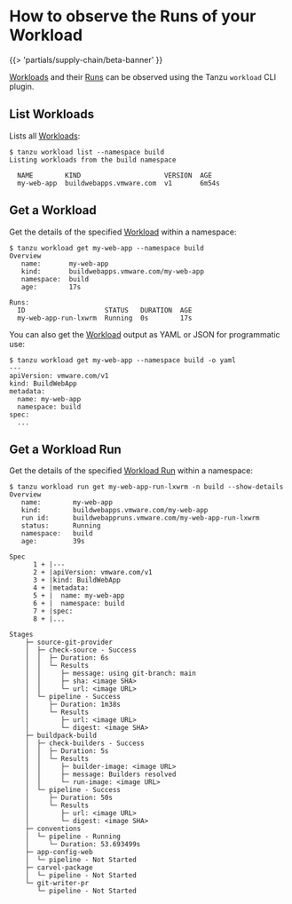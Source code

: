 # How to observe the Runs of your Workload

{{> 'partials/supply-chain/beta-banner' }} 

[Workloads] and their [Runs] can be observed using the Tanzu `workload` CLI plugin.

## List Workloads

Lists all [Workloads]:

```console
$ tanzu workload list --namespace build
Listing workloads from the build namespace

  NAME        KIND                     VERSION  AGE
  my-web-app  buildwebapps.vmware.com  v1       6m54s
```

## Get a Workload

Get the details of the specified [Workload] within a namespace:

```console
$ tanzu workload get my-web-app --namespace build
Overview
   name:       my-web-app
   kind:       buildwebapps.vmware.com/my-web-app
   namespace:  build
   age:        17s

Runs:
  ID                    STATUS   DURATION  AGE
  my-web-app-run-lxwrm  Running  0s        17s
```

You can also get the [Workload] output as YAML or JSON for programmatic use:

```console
$ tanzu workload get my-web-app --namespace build -o yaml
---
apiVersion: vmware.com/v1
kind: BuildWebApp
metadata:
  name: my-web-app
  namespace: build
spec:
  ...
```

## Get a Workload Run

Get the details of the specified [Workload Run] within a namespace:

```console
$ tanzu workload run get my-web-app-run-lxwrm -n build --show-details
Overview
   name:        my-web-app
   kind:        buildwebapps.vmware.com/my-web-app
   run id:      buildwebappruns.vmware.com/my-web-app-run-lxwrm
   status:      Running
   namespace:   build
   age:         39s

Spec
      1 + |---
      2 + |apiVersion: vmware.com/v1
      3 + |kind: BuildWebApp
      4 + |metadata:
      5 + |  name: my-web-app
      6 + |  namespace: build
      7 + |spec:
      8 + |...

Stages
    ├─ source-git-provider
    │  ├─ check-source - Success
    │  │  ├─ Duration: 6s
    │  │  └─ Results
    │  │     ├─ message: using git-branch: main
    │  │     ├─ sha: <image SHA>
    │  │     └─ url: <image URL>
    │  └─ pipeline - Success
    │     ├─ Duration: 1m38s
    │     └─ Results
    │        ├─ url: <image URL>
    │        └─ digest: <image SHA>
    ├─ buildpack-build
    │  ├─ check-builders - Success
    │  │  ├─ Duration: 5s
    │  │  └─ Results
    │  │     ├─ builder-image: <image URL>
    │  │     ├─ message: Builders resolved
    │  │     └─ run-image: <image URL>
    │  └─ pipeline - Success
    │     ├─ Duration: 50s
    │     └─ Results
    │        ├─ url: <image URL>
    │        └─ digest: <image SHA>
    ├─ conventions
    │  └─ pipeline - Running
    │     └─ Duration: 53.693499s
    ├─ app-config-web
    │  └─ pipeline - Not Started
    ├─ carvel-package
    │  └─ pipeline - Not Started
    └─ git-writer-pr
       └─ pipeline - Not Started
```

[Workload]: ../explanation/workloads.hbs.md
[Workloads]: ../explanation/workloads.hbs.md
[Runs]: ../explanation/workload-runs.hbs.md
[Workload Run]: ../explanation/workload-runs.hbs.md
